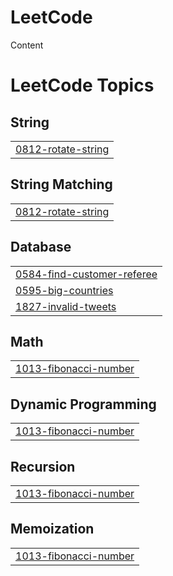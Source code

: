 # LeetCode
Content

<!---LeetCode Topics Start-->
# LeetCode Topics
## String
|  |
| ------- |
| [0812-rotate-string](https://github.com/psgupta712/LeetCode/tree/master/0812-rotate-string) |
## String Matching
|  |
| ------- |
| [0812-rotate-string](https://github.com/psgupta712/LeetCode/tree/master/0812-rotate-string) |
## Database
|  |
| ------- |
| [0584-find-customer-referee](https://github.com/psgupta712/LeetCode/tree/master/0584-find-customer-referee) |
| [0595-big-countries](https://github.com/psgupta712/LeetCode/tree/master/0595-big-countries) |
| [1827-invalid-tweets](https://github.com/psgupta712/LeetCode/tree/master/1827-invalid-tweets) |
## Math
|  |
| ------- |
| [1013-fibonacci-number](https://github.com/psgupta712/LeetCode/tree/master/1013-fibonacci-number) |
## Dynamic Programming
|  |
| ------- |
| [1013-fibonacci-number](https://github.com/psgupta712/LeetCode/tree/master/1013-fibonacci-number) |
## Recursion
|  |
| ------- |
| [1013-fibonacci-number](https://github.com/psgupta712/LeetCode/tree/master/1013-fibonacci-number) |
## Memoization
|  |
| ------- |
| [1013-fibonacci-number](https://github.com/psgupta712/LeetCode/tree/master/1013-fibonacci-number) |
<!---LeetCode Topics End-->